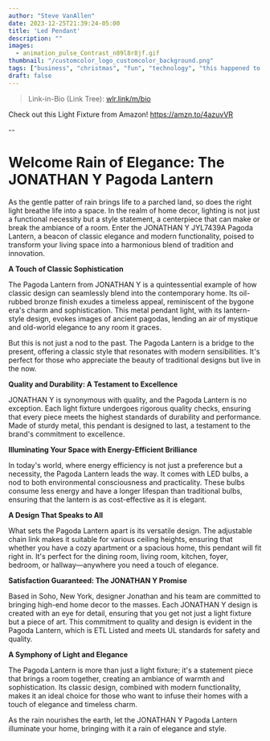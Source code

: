 ```yaml
---
author: "Steve VanAllen"
date: 2023-12-25T21:39:24-05:00
title: 'Led Pendant'
description: ""
images:
  - animation_pulse_Contrast_n89l8r8jf.gif
thumbnail: "/customcolor_logo_customcolor_background.png"
tags: ["business", "christmas", "fun", "technology", "this happened to me", "wealth"]
draft: false
---
```


> Link-in-Bio (Link Tree): [wlr.link/m/bio](https://wlr.link/m/bio)

Check out this Light Fixture from Amazon! 
https://amzn.to/4azuvVR

--

# Welcome Rain of Elegance: The JONATHAN Y Pagoda Lantern

As the gentle patter of rain brings life to a parched land, so does the right light breathe life into a space. In the realm of home decor, lighting is not just a functional necessity but a style statement, a centerpiece that can make or break the ambiance of a room. Enter the JONATHAN Y JYL7439A Pagoda Lantern, a beacon of classic elegance and modern functionality, poised to transform your living space into a harmonious blend of tradition and innovation.

**A Touch of Classic Sophistication**

The Pagoda Lantern from JONATHAN Y is a quintessential example of how classic design can seamlessly blend into the contemporary home. Its oil-rubbed bronze finish exudes a timeless appeal, reminiscent of the bygone era's charm and sophistication. This metal pendant light, with its lantern-style design, evokes images of ancient pagodas, lending an air of mystique and old-world elegance to any room it graces.

But this is not just a nod to the past. The Pagoda Lantern is a bridge to the present, offering a classic style that resonates with modern sensibilities. It's perfect for those who appreciate the beauty of traditional designs but live in the now.

**Quality and Durability: A Testament to Excellence**

JONATHAN Y is synonymous with quality, and the Pagoda Lantern is no exception. Each light fixture undergoes rigorous quality checks, ensuring that every piece meets the highest standards of durability and performance. Made of sturdy metal, this pendant is designed to last, a testament to the brand's commitment to excellence.

**Illuminating Your Space with Energy-Efficient Brilliance**

In today's world, where energy efficiency is not just a preference but a necessity, the Pagoda Lantern leads the way. It comes with LED bulbs, a nod to both environmental consciousness and practicality. These bulbs consume less energy and have a longer lifespan than traditional bulbs, ensuring that the lantern is as cost-effective as it is elegant.

**A Design That Speaks to All**

What sets the Pagoda Lantern apart is its versatile design. The adjustable chain link makes it suitable for various ceiling heights, ensuring that whether you have a cozy apartment or a spacious home, this pendant will fit right in. It's perfect for the dining room, living room, kitchen, foyer, bedroom, or hallway—anywhere you need a touch of elegance.

**Satisfaction Guaranteed: The JONATHAN Y Promise**

Based in Soho, New York, designer Jonathan and his team are committed to bringing high-end home decor to the masses. Each JONATHAN Y design is created with an eye for detail, ensuring that you get not just a light fixture but a piece of art. This commitment to quality and design is evident in the Pagoda Lantern, which is ETL Listed and meets UL standards for safety and quality.

**A Symphony of Light and Elegance**

The Pagoda Lantern is more than just a light fixture; it's a statement piece that brings a room together, creating an ambiance of warmth and sophistication. Its classic design, combined with modern functionality, makes it an ideal choice for those who want to infuse their homes with a touch of elegance and timeless charm.

As the rain nourishes the earth, let the JONATHAN Y Pagoda Lantern illuminate your home, bringing with it a rain of elegance and style.
